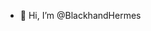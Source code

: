 - 👋 Hi, I’m @BlackhandHermes


<!---
BlackhandHermes/BlackhandHermes is a ✨ special ✨ repository because its `README.md` (this file) appears on your GitHub profile.
You can click the Preview link to take a look at your changes.
--->
